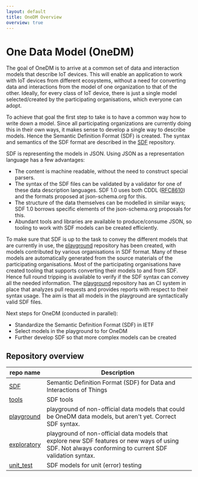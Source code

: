 ```yaml
---
layout: default
title: OneDM Overview
overview: true
---
```


# One Data Model (OneDM)

The goal of OneDM is to arrive at a common set of data and interaction
models that describe IoT devices.
This will enable an application to work with IoT devices from
different ecosystems, without a need for converting data and interactions from the
model of one organization to that of the other.
Ideally, for every class of IoT device, there is just a single model
selected/created by the participating organisations, which everyone can adopt.

To achieve that goal the first step to take is to have a common way how to write down a model.
Since all participating organizations are  currently doing this
in their own ways, it makes sense to develop a single way to describe models.
Hence the Semantic Definition Format (SDF) is created.
The syntax and semantics of the SDF format are described in the [SDF][] repository.

SDF is representing the models in JSON.
Using JSON as a representation language has a few advantages:

- The content is machine readable, without the need to construct
  special parsers.
- The syntax of the SDF files can be validated by a validator for one
  of these data description languages.  SDF 1.0 uses both CDDL
  ([RFC8610][]) and the formats proposed at json-schema.org for this.
- The structure of the data themselves can be modelled in similar
  ways; SDF 1.0 borrows specific elements of the json-schema.org
  proposals for this.
- Abundant tools and libraries are available to produce/consume JSON,
  so tooling to work with SDF models can be created efficiently.

To make sure that SDF is up to the task to convey the different models
that are currently in use, the [playground][] repository has been
created, with models contributed by various organisations in SDF format.
Many of these models are automatically generated from the source materials of the participating organisations.
Most of the participating organisations have created tooling that supports converting their models to and from SDF.
Hence full round tripping is available to verify if the SDF syntax can convey all the needed information. 
The [playground][] repository has an CI system in place that analyzes
pull requests and provides reports with respect to their syntax usage.
The aim is that all models in the
playground are syntactically valid SDF files.

Next steps for OneDM (conducted in parallel):

- Standardize the Semantic Definition Format (SDF) in IETF
- Select models in the playground to for OneDM
- Further develop SDF so that more complex models can be created

## Repository overview

| repo name       | Description                                                          |
|-----------------|----------------------------------------------------------------------|
| [SDF][]         | Semantic Definition Format (SDF) for Data and Interactions of Things |
| [tools][]       | SDF tools                                                            |
| [playground][]  | playground of non-official data models that could be OneDM data models, but aren't yet. Correct SDF syntax.  |
| [exploratory][] | playground of non-official data models that explore new SDF features or new ways of using SDF. Not always conforming to current SDF validation syntax. |
| [unit_test][]   | SDF models for unit (error) testing                        |


[SDF]: https://github.com/one-data-model/SDF
[tools]: https://github.com/one-data-model/tools
[playground]: https://github.com/one-data-model/playground
[exploratory]: https://github.com/one-data-model/exploratory
[unit_test]: https://github.com/one-data-model/unit_test

[RFC8610]: https://tools.ietf.org/html/rfc8610

